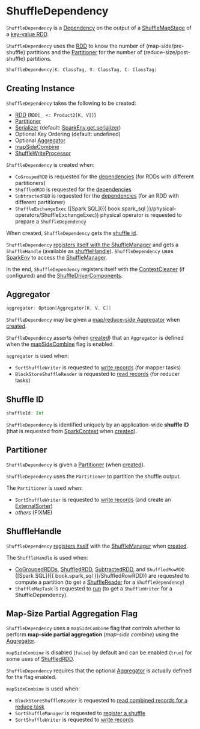 # ShuffleDependency

`ShuffleDependency` is a [Dependency](Dependency.md) on the output of a [ShuffleMapStage](../scheduler/ShuffleMapStage.md) of a [key-value RDD](#rdd).

`ShuffleDependency` uses the [RDD](#rdd) to know the number of (map-side/pre-shuffle) partitions and the [Partitioner](#partitioner) for the number of (reduce-size/post-shuffle) partitions.

```scala
ShuffleDependency[K: ClassTag, V: ClassTag, C: ClassTag]
```

## Creating Instance

`ShuffleDependency` takes the following to be created:

* <span id="_rdd"><span id="rdd"> [RDD](RDD.md) (`RDD[_ <: Product2[K, V]]`)
* [Partitioner](#partitioner)
* <span id="serializer"> [Serializer](../serializer/Serializer.md) (default: [SparkEnv.get.serializer](../SparkEnv.md#serializer))
* <span id="keyOrdering"> Optional Key Ordering (default: undefined)
* Optional [Aggregator](#aggregator)
* [mapSideCombine](#mapSideCombine)
* <span id="shuffleWriterProcessor"> [ShuffleWriteProcessor](../shuffle/ShuffleWriteProcessor.md)

`ShuffleDependency` is created when:

* `CoGroupedRDD` is requested for the [dependencies](CoGroupedRDD.md#getDependencies) (for RDDs with different partitioners)
* `ShuffledRDD` is requested for the [dependencies](ShuffledRDD.md#getDependencies)
* `SubtractedRDD` is requested for the [dependencies](SubtractedRDD.md#getDependencies) (for an RDD with different partitioner)
* `ShuffleExchangeExec` ([Spark SQL]({{ book.spark_sql }}/physical-operators/ShuffleExchangeExec)) physical operator is requested to prepare a `ShuffleDependency`

When created, `ShuffleDependency` gets the [shuffle id](../SparkContext.md#nextShuffleId).

`ShuffleDependency` [registers itself with the ShuffleManager](../shuffle/ShuffleManager.md#registerShuffle) and gets a `ShuffleHandle` (available as [shuffleHandle](#shuffleHandle)). `ShuffleDependency` uses [SparkEnv](../SparkEnv.md#shuffleManager) to access the [ShuffleManager](../shuffle/ShuffleManager.md).

In the end, `ShuffleDependency` registers itself with the [ContextCleaner](../core/ContextCleaner.md#registerShuffleForCleanup) (if configured) and the [ShuffleDriverComponents](../shuffle/ShuffleDriverComponents.md#registerShuffle).

## <span id="aggregator"> Aggregator

```scala
aggregator: Option[Aggregator[K, V, C]]
```

`ShuffleDependency` may be given a [map/reduce-side Aggregator](Aggregator.md) when [created](#creating-instance).

`ShuffleDependency` asserts (when [created](#creating-instance)) that an `Aggregator` is defined when the [mapSideCombine](#mapSideCombine) flag is enabled.

`aggregator` is used when:

* `SortShuffleWriter` is requested to [write records](../shuffle/SortShuffleWriter.md#write) (for mapper tasks)
* `BlockStoreShuffleReader` is requested to [read records](../shuffle/BlockStoreShuffleReader.md#read) (for reducer tasks)

## <span id="shuffleId"> Shuffle ID

```scala
shuffleId: Int
```

`ShuffleDependency` is identified uniquely by an application-wide **shuffle ID** (that is requested from [SparkContext](../SparkContext.md#newShuffleId) when [created](#creating-instance)).

## <span id="partitioner"> Partitioner

`ShuffleDependency` is given a [Partitioner](Partitioner.md) (when [created](#creating-instance)).

`ShuffleDependency` uses the `Partitioner` to partition the shuffle output.

The `Partitioner` is used when:

* `SortShuffleWriter` is requested to [write records](../shuffle/SortShuffleWriter.md#write) (and create an [ExternalSorter](../shuffle/ExternalSorter.md))
* _others_ (FIXME)

## <span id="shuffleHandle"> ShuffleHandle

`ShuffleDependency` [registers itself](../shuffle/ShuffleManager.md#registerShuffle) with the [ShuffleManager](../shuffle/ShuffleManager.md) when [created](#creating-instance).

The `ShuffleHandle` is used when:

* [CoGroupedRDDs](CoGroupedRDD.md#compute), [ShuffledRDD](ShuffledRDD.md#compute), [SubtractedRDD](SubtractedRDD.md#compute), and `ShuffledRowRDD` ([Spark SQL]({{ book.spark_sql }}/ShuffledRowRDD)) are requested to compute a partition (to get a [ShuffleReader](../shuffle/ShuffleReader.md) for a `ShuffleDependency`)
* `ShuffleMapTask` is requested to [run](../scheduler/ShuffleMapTask.md#runTask) (to get a `ShuffleWriter` for a ShuffleDependency).

## <span id="mapSideCombine"> Map-Size Partial Aggregation Flag

`ShuffleDependency` uses a `mapSideCombine` flag that controls whether to perform **map-side partial aggregation** (_map-side combine_) using the [Aggregator](#aggregator).

`mapSideCombine` is disabled (`false`) by default and can be enabled (`true`) for some uses of [ShuffledRDD](ShuffledRDD.md#mapSideCombine).

`ShuffleDependency` requires that the optional [Aggregator](#aggregator) is actually defined for the flag enabled.

`mapSideCombine` is used when:

* `BlockStoreShuffleReader` is requested to [read combined records for a reduce task](../shuffle/BlockStoreShuffleReader.md#read)
* `SortShuffleManager` is requested to [register a shuffle](../shuffle/SortShuffleManager.md#registerShuffle)
* `SortShuffleWriter` is requested to [write records](../shuffle/SortShuffleWriter.md#write)
